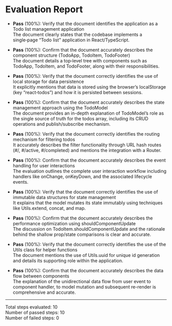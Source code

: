 # Evaluation Report

- **Pass** (100%): Verify that the document identifies the application as a Todo list management application  
  The document clearly states that the codebase implements a single‑page “Todo list” application in React/TypeScript.

- **Pass** (100%): Confirm that the document accurately describes the component structure (TodoApp, TodoItem, TodoFooter)  
  The document details a top‑level tree with components such as TodoApp, TodoItem, and TodoFooter, along with their responsibilities.

- **Pass** (100%): Verify that the document correctly identifies the use of local storage for data persistence  
  It explicitly mentions that data is stored using the browser’s localStorage (key “react‑todos”) and how it is persisted between sessions.

- **Pass** (100%): Confirm that the document accurately describes the state management approach using the TodoModel  
  The document provides an in-depth explanation of TodoModel’s role as the single source of truth for the todos array, including its CRUD operations and publish/subscribe mechanism.

- **Pass** (100%): Verify that the document correctly identifies the routing mechanism for filtering todos  
  It accurately describes the filter functionality through URL hash routes (#/, #/active, #/completed) and mentions the integration with a Router.

- **Pass** (100%): Confirm that the document accurately describes the event handling for user interactions  
  The evaluation outlines the complete user interaction workflow including handlers like onChange, onKeyDown, and the associated lifecycle events.

- **Pass** (100%): Verify that the document correctly identifies the use of immutable data structures for state management  
  It explains that the model mutates its state immutably using techniques like Utils.extend, concat, and map.

- **Pass** (100%): Confirm that the document accurately describes the performance optimization using shouldComponentUpdate  
  The discussion on TodoItem.shouldComponentUpdate and the rationale behind the shallow prop/state comparisons is clear and accurate.

- **Pass** (100%): Verify that the document correctly identifies the use of the Utils class for helper functions  
  The document mentions the use of Utils.uuid for unique id generation and details its supporting role within the application.

- **Pass** (100%): Confirm that the document accurately describes the data flow between components  
  The explanation of the unidirectional data flow from user event to component handler, to model mutation and subsequent re-render is comprehensive and accurate.

---

Total steps evaluated: 10  
Number of passed steps: 10  
Number of failed steps: 0